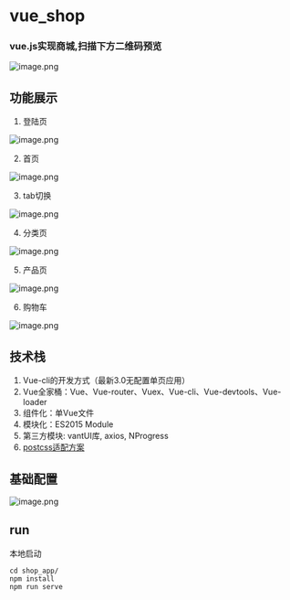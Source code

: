 # vue_shop
### vue.js实现商城,扫描下方二维码预览
![image.png](http://ox9zqgltc.bkt.clouddn.com/vue_shop/showpng.png)

## 功能展示

1. 登陆页

![image.png](http://pbdg9iawq.bkt.clouddn.com/img/login.gif)

2. 首页

![image.png](http://pbdg9iawq.bkt.clouddn.com/img/home.gif)

3. tab切换

![image.png](http://pbdg9iawq.bkt.clouddn.com/img/tab.gif)

4. 分类页

![image.png](http://pbdg9iawq.bkt.clouddn.com/img/category.gif)

5. 产品页

![image.png](http://pbdg9iawq.bkt.clouddn.com/img/product.gif)

6. 购物车

![image.png](http://pbdg9iawq.bkt.clouddn.com/img/cart.gif)

## 技术栈
1. Vue-cli的开发方式（最新3.0无配置单页应用）
2. Vue全家桶：Vue、Vue-router、Vuex、Vue-cli、Vue-devtools、Vue-loader
3. 组件化：单Vue文件
4. 模块化：ES2015 Module
5. 第三方模块: vantUI库, axios, NProgress
6. [postcss适配方案](https://www.w3cplus.com/mobile/vw-layout-in-vue.html)

## 基础配置
![image.png](http://pbdg9iawq.bkt.clouddn.com/img/1.jpg)

## run
本地启动
```
cd shop_app/
npm install
npm run serve
```
